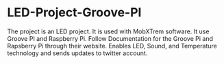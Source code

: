 # LED-Project-Groove-PI
The project is an LED project.
It is used with MobXTrem software.
It use Groove PI and Raspberry Pi.
Follow Documentation for the Groove Pi and Rapsberry Pi through their website.
Enables LED, Sound, and Temperature technology and sends updates to twitter account.
